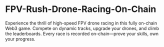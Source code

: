 # FPV-Rush-Drone-Racing-On-Chain
Experience the thrill of high-speed FPV drone racing in this fully on-chain Web3 game. Compete on dynamic tracks, upgrade your drones, and climb the leaderboards. Every race is recorded on-chain—prove your skills, own your progress.
